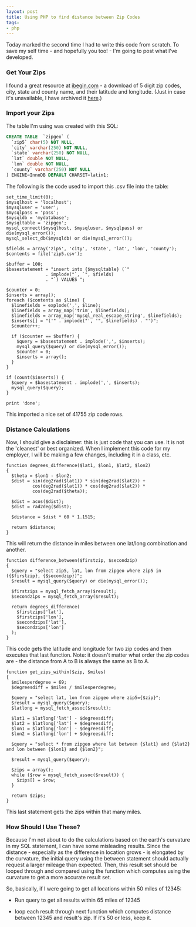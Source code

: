 ```yaml
---
layout: post
title: Using PHP to find distance between Zip Codes
tags:
- php
---
```

Today marked the second time I had to write this code from scratch.  To save my self time - and hopefully you too! - I'm going to post what I've developed.

### Get Your Zips

I found a great resource at [ibegin.com](http://geocoder.ibegin.com/downloads.php) - a download of 5 digit zip codes, city, state and county name, and their latitude and longitude.  (Just in case it's unavailable, I have archived it [here](/uploads/2009/zip5.zip).)

### Import your Zips

The table I'm using was created with this SQL:
    
```sql
CREATE TABLE  `zipgeo` (
  `zip5` char(5) NOT NULL,
  `city` varchar(250) NOT NULL,
  `state` varchar(250) NOT NULL,
  `lat` double NOT NULL,
  `lon` double NOT NULL,
  `county` varchar(250) NOT NULL
) ENGINE=InnoDB DEFAULT CHARSET=latin1;
```

The following is the code used to import this .csv file into the table:

```php?start_inline=1
set_time_limit(0);
$mysqlhost = 'localhost';
$mysqluser = 'user';
$mysqlpass = 'pass';
$mysqldb = 'mydatabase';
$mysqltable = 'zipgeo';
mysql_connect($mysqlhost, $mysqluser, $mysqlpass) or die(mysql_error());
mysql_select_db($mysqldb) or die(mysql_error());

$fields = array('zip5', 'city', 'state', 'lat', 'lon', 'county');
$contents = file('zip5.csv');

$buffer = 100;
$basestatement = "insert into {$mysqltable} (`" 
               . implode("`, `", $fields) 
               . "`) VALUES ";

$counter = 0;
$inserts = array();
foreach ($contents as $line) {
  $linefields = explode(',', $line);
  $linefields = array_map('trim', $linefields);
  $linefields = array_map('mysql_real_escape_string', $linefields);
  $inserts[] = "('" . implode("', '", $linefields) . "')";
  $counter++;

  if ($counter == $buffer) {
    $query = $basestatement . implode(',', $inserts);
    mysql_query($query) or die(mysql_error());
    $counter = 0;
    $inserts = array();
  }
}

if (count($inserts)) {
  $query = $basestatement . implode(',', $inserts);
  mysql_query($query);
}

print 'done';
```

This imported a nice set of 41755 zip code rows.

### Distance Calculations

Now, I should give a disclaimer: this is just code that you can use.  It is not the 'cleanest' or best organized.  When I implement this code for my employer, I will be making a few changes, including it in a class, etc.

```php?start_inline=1
function degrees_difference($lat1, $lon1, $lat2, $lon2)
{
  $theta = $lon1 - $lon2;
  $dist = sin(deg2rad($lat1)) * sin(deg2rad($lat2)) +
          cos(deg2rad($lat1)) * cos(deg2rad($lat2)) *
          cos(deg2rad($theta));

  $dist = acos($dist);
  $dist = rad2deg($dist);

  $distance = $dist * 60 * 1.1515;

  return $distance;
}
```

This will return the distance in miles between one lat/long combination and another.

```php?start_inline=1
function difference_between($firstzip, $secondzip)
{
  $query = "select zip5, lat, lon from zipgeo where zip5 in ({$firstzip}, {$secondzip})";
  $result = mysql_query($query) or die(mysql_error());

  $firstzips = mysql_fetch_array($result);
  $secondzips = mysql_fetch_array($result);

  return degrees_difference(
    $firstzips['lat'], 
    $firstzips['lon'], 
    $secondzips['lat'], 
    $secondzips['lon']
  );
}
```

This code gets the latitude and longitude for two zip codes and then executes that last function.  Note: it doesn't matter what order the zip codes are - the distance from A to B is always the same as B to A.

```php?start_inline=1
function get_zips_within($zip, $miles)
{
  $milesperdegree = 69;
  $degreesdiff = $miles / $milesperdegree;

  $query = "select lat, lon from zipgeo where zip5={$zip}";
  $result = mysql_query($query);
  $latlong = mysql_fetch_assoc($result);

  $lat1 = $latlong['lat'] - $degreesdiff;
  $lat2 = $latlong['lat'] + $degreesdiff;
  $lon1 = $latlong['lon'] - $degreesdiff;
  $lon2 = $latlong['lon'] + $degreesdiff;

  $query = "select * from zipgeo where lat between {$lat1} and {$lat2} and lon between {$lon1} and {$lon2}";

  $result = mysql_query($query);

  $zips = array();
  while ($row = mysql_fetch_assoc($result)) {
    $zips[] = $row;
  }

  return $zips;
}
```

This last statement gets the zips within that many miles.

### How Should I Use These?

Because I'm not about to do the calculations based on the earth's curvature in my SQL statement, I can have some misleading results.  Since the distance - especially as the difference in location grows - is elongated by the curvature, the initial query using the between statement should actually request a larger mileage than expected.  Then, this result set should be looped through and compared using the function which computes using the curvature to get a more accurate result set.

So, basically, if I were going to get all locations within 50 miles of 12345:

  * Run query to get all results within 65 miles of 12345

  * loop each result through next function which computes distance between 12345 and result's zip.  If it's 50 or less, keep it.
  
